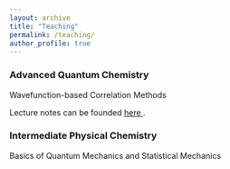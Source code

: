 ```yaml
---
layout: archive
title: "Teaching"
permalink: /teaching/
author_profile: true
---
```


### Advanced Quantum Chemistry ###

Wavefunction-based Correlation Methods

Lecture notes can be founded <a href="https://github.com/zhendongli2008/Lecture-Notes-On-Quantum-Chemistry"> here </a>.

### Intermediate Physical Chemistry ###

Basics of Quantum Mechanics and Statistical Mechanics

